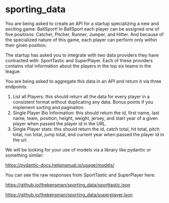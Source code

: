# sporting_data

You are being asked to create an API for a startup specializing a new and exciting game: BallSport! In BallSport each player can be assigned one of five positions: Catcher, Pitcher, Runner, Jumper, and Hitter. And because of the specialized nature of this game, each player can perform only within their given position.

The startup has asked you to integrate with two data providers they have contracted with: SportTastic and SuperPlayer. Each of these providers contains vital information about the players in the top six teams in the league. 

You are being asked to aggregate this data in an API and return it via three endpoints:
1. List all Players: this should return all the data for every player in a consistent format without duplicating any data. Bonus points if you implement sorting and pagination.
2. Single Player Bio Information: this should return the id, first name, last name, team, position, height, weight, jersey, and start year of a given player when passed the player id in the URL.
3. Single Player stats: this should return the id, catch total, hit total, pitch total, run total, jump total, and current year when passed the player id in the url.

We will be looking for your use of models via a library like pydantic or something similar:

https://pydantic-docs.helpmanual.io/usage/models/

You can see the raw responses from SportTastic and SuperPlayer here:

https://github.io/thekensman/sporting_data/sporttastic.json

https://github.io/thekensman/sporting_data/superplayer.json

